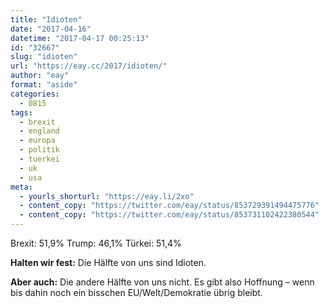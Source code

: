 ```yaml
---
title: "Idioten"
date: "2017-04-16"
datetime: "2017-04-17 00:25:13"
id: "32667"
slug: "idioten"
url: "https://eay.cc/2017/idioten/"
author: "eay"
format: "aside"
categories:
  - 0815
tags:
  - brexit
  - england
  - europa
  - politik
  - tuerkei
  - uk
  - usa
meta:
  - yourls_shorturl: "https://eay.li/2xo"
  - content_copy: "https://twitter.com/eay/status/853729391494475776"
  - content_copy: "https://twitter.com/eay/status/853731102422380544"
---
```


Brexit: 51,9% Trump: 46,1% Türkei: 51,4%

**Halten wir fest:** Die Hälfte von uns sind Idioten.

**Aber auch:** Die andere Hälfte von uns nicht. Es gibt also Hoffnung – wenn bis dahin noch ein bisschen EU/Welt/Demokratie übrig bleibt.
